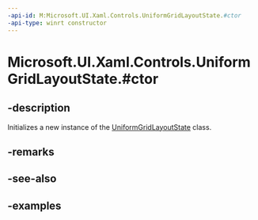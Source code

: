 ```yaml
---
-api-id: M:Microsoft.UI.Xaml.Controls.UniformGridLayoutState.#ctor
-api-type: winrt constructor
---
```


# Microsoft.UI.Xaml.Controls.UniformGridLayoutState.#ctor

<!--
public UniformGridLayoutState ();
-->

## -description

Initializes a new instance of the [UniformGridLayoutState](uniformgridlayoutstate.md) class.

## -remarks

## -see-also

## -examples

